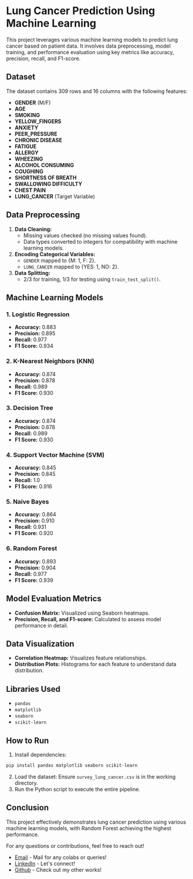 # Lung Cancer Prediction Using Machine Learning

This project leverages various machine learning models to predict lung cancer based on patient data. It involves data preprocessing, model training, and performance evaluation using key metrics like accuracy, precision, recall, and F1-score.

## Dataset
The dataset contains 309 rows and 16 columns with the following features:
- **GENDER** (M/F)
- **AGE**
- **SMOKING**
- **YELLOW_FINGERS**
- **ANXIETY**
- **PEER_PRESSURE**
- **CHRONIC DISEASE**
- **FATIGUE**
- **ALLERGY**
- **WHEEZING**
- **ALCOHOL CONSUMING**
- **COUGHING**
- **SHORTNESS OF BREATH**
- **SWALLOWING DIFFICULTY**
- **CHEST PAIN**
- **LUNG_CANCER** (Target Variable)

## Data Preprocessing
1. **Data Cleaning:**
   - Missing values checked (no missing values found).
   - Data types converted to integers for compatibility with machine learning models.
2. **Encoding Categorical Variables:**
   - `GENDER` mapped to {M: 1, F: 2}.
   - `LUNG_CANCER` mapped to {YES: 1, NO: 2}.
3. **Data Splitting:**
   - 2/3 for training, 1/3 for testing using `train_test_split()`.

## Machine Learning Models
### 1. Logistic Regression
- **Accuracy:** 0.883
- **Precision:** 0.895
- **Recall:** 0.977
- **F1 Score:** 0.934

### 2. K-Nearest Neighbors (KNN)
- **Accuracy:** 0.874
- **Precision:** 0.878
- **Recall:** 0.989
- **F1 Score:** 0.930

### 3. Decision Tree
- **Accuracy:** 0.874
- **Precision:** 0.878
- **Recall:** 0.989
- **F1 Score:** 0.930

### 4. Support Vector Machine (SVM)
- **Accuracy:** 0.845
- **Precision:** 0.845
- **Recall:** 1.0
- **F1 Score:** 0.916

### 5. Naive Bayes
- **Accuracy:** 0.864
- **Precision:** 0.910
- **Recall:** 0.931
- **F1 Score:** 0.920

### 6. Random Forest
- **Accuracy:** 0.893
- **Precision:** 0.904
- **Recall:** 0.977
- **F1 Score:** 0.939

## Model Evaluation Metrics
- **Confusion Matrix:** Visualized using Seaborn heatmaps.
- **Precision, Recall, and F1-score:** Calculated to assess model performance in detail.

## Data Visualization
- **Correlation Heatmap:** Visualizes feature relationships.
- **Distribution Plots:** Histograms for each feature to understand data distribution.

## Libraries Used
- `pandas`
- `matplotlib`
- `seaborn`
- `scikit-learn`

## How to Run
1. Install dependencies:
```bash
pip install pandas matplotlib seaborn scikit-learn
```
2. Load the dataset: Ensure `survey_lung_cancer.csv` is in the working directory.
3. Run the Python script to execute the entire pipeline.

## Conclusion
This project effectively demonstrates lung cancer prediction using various machine learning models, with Random Forest achieving the highest performance.

For any questions or contributions, feel free to reach out!
- [Email](abhayr24564@gmail.com) - Mail for any colabs or queries!
- [LinkedIn](https://www.linkedin.com/in/abhay-singh312/) - Let's connect!
- [Github](https://github.com/Abhay-Singh312) - Check out my other works!